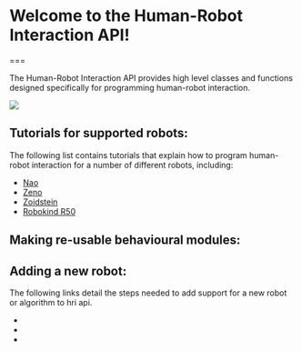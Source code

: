 # Welcome to the Human-Robot Interaction API!
===

The Human-Robot Interaction API provides high level classes and functions designed specifically for programming human-robot interaction.

![](https://rawgit.com/uoa-robotics/hri/master/hri/documentation/api_overview.svg)

## Tutorials for supported robots:
The following list contains tutorials that explain how to program human-robot interaction for a number of different robots, including: 

* [Nao](https://github.com/uoa-robotics/nao_hri/wiki)
* [Zeno]()
* [Zoidstein]()
* [Robokind R50]()

## Making re-usable behavioural modules:

## Adding a new robot:
The following links detail the steps needed to add support for a new robot or algorithm to hri api.

*  
*
*
